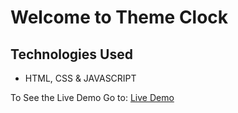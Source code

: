 # Welcome to Theme Clock

## Technologies Used
- HTML, CSS & JAVASCRIPT

To See the Live Demo Go to: [Live Demo](https://pnsvn3035.github.io/theme-clock/)
